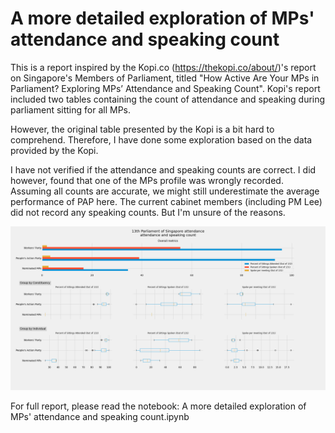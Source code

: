 # A more detailed exploration of MPs' attendance and speaking count

This is a report inspired by the Kopi.co (https://thekopi.co/about/)'s report on Singapore's Members of Parliament, titled "How Active Are Your MPs in Parliament? Exploring MPs’ Attendance and Speaking Count". Kopi's report included two tables containing the count of attendance and speaking during parliament sitting for all MPs.

However, the original table presented by the Kopi is a bit hard to comprehend. Therefore, I have done some exploration based on the data provided by the Kopi.

I have not verified if the attendance and speaking counts are correct. I did however, found that one of the MPs profile was wrongly recorded.
Assuming all counts are accurate, we might still underestimate the average performance of PAP here. The current cabinet members (including PM Lee) did not record any speaking counts. But I'm unsure of the reasons.

![dashboard](https://github.com/lingjie00/exploring_Sg_MP_attendance_and_speaking_count/raw/master/output/dashboard.png)

For full report, please read the notebook: A more detailed exploration of MPs' attendance and speaking count.ipynb
